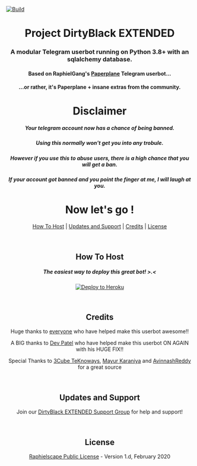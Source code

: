 [![Build](https://github.com/ElytrA8/DirtyBlack_EXTENDED/workflows/FailedChecker/badge.svg?branch=sql-extended)](https://github.com/ElytrA8/DirtyBlack_EXTENDED/actions "Build")
<h1 align="center">Project DirtyBlack EXTENDED</h1>
<h3 align="center">A modular Telegram userbot running on Python 3.8+ with an sqlalchemy database.</h3>
<h4 align="center">Based on RaphielGang's <a href="https://github.com/RaphielGang/Telegram-UserBot">Paperplane</a> Telegram userbot...</h4>
<h4 align="center">...or rather, it's Paperplane + insane extras from the community.</h4>
<h1 align="center">Disclaimer</h1>
<h5 align="center">Your telegram account now has a chance of being banned.</h5>
<h5 align="center">Using this normally won't get you into any trobule.</h5>
<h5 align="center">However if you use this to abuse users, there is a high chance that you will get a ban.</h5>
<h5 align="center">If your account got banned and you point the finger at me, I will laugh at you.</h5>
<h1 align="center">Now let's go !</h1>
<p align="center"><a href="#how-to-host">How To Host</a> | <a href="#updates-and-support">Updates and Support</a> | <a href="#credits">Credits</a> | <a href="#license">License</a></p>
<p align="center">&nbsp;</p>
<h2 align="center">How To Host</h2>
<h5 align="center">The easiest way to deploy this great bot! >.<</h5>
<p align="center"><a href="https://heroku.com/deploy?template=https://github.com/ElytrA8/dirty/tree/sql-extended"> <img src="https://www2.assets.heroku.com/assets/elements/elements-buttons-2-4867044559069b937ba0fd078f5604f310a49928bd1b59fb3d2f0ff96e0d97c8.svg" alt="Deploy to Heroku" /></a></p>
<p align="center">&nbsp;</p>
<h2 align="center">Credits</h2>
<p align="center">Huge thanks to <a href="https://github.com/MoveAngel/One4uBot/graphs/contributors">everyone</a> who have helped make this userbot awesome!!</p>
<p align="center">A BIG thanks to <a href="https://github.com/Devp73">Dev Patel</a> who have helped make this userbot ON AGAIN with his HUGE FIX!!</p>
<p align="center">Special Thanks to <a href="https://t.me/Three_Cube_TeKnoways">3Cube TeKnoways</a>, <a href="https://github.com/mkaraniya">Mayur Karaniya</a> and <a href="https://github.com/AvinashReddy3108">AvinnashReddy</a> for a great source</p>
<p align="center">&nbsp;</p>
<h2 align="center">Updates and Support</h2>
<p align="center">Join our <a href="https://t.me/joinchat/LaUTKFNxyEk7cC_pnvQckQ">DirtyBlack EXTENDED Support Group</a> for help and support!</p>
<p align="center">&nbsp;</p>
<h2 align="center">License</h2>
<p align="center"><a href="https://github.com/MoveAngel/One4uBot/blob/sql-extended/LICENSE">Raphielscape Public License</a> - Version 1.d, February 2020</p>
